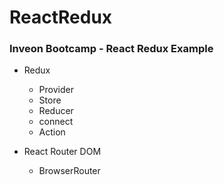 # ReactRedux

### Inveon Bootcamp - React Redux Example

- Redux
    - Provider
    - Store
    - Reducer
    - connect
    - Action

- React Router DOM
    - BrowserRouter

